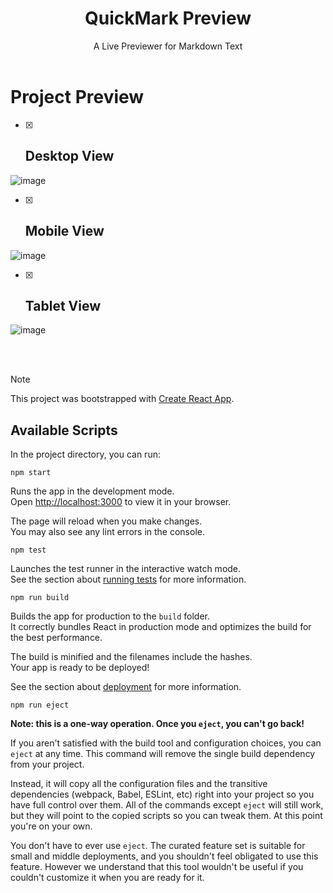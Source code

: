 <div align=center><h1>QuickMark Preview</h1> </div>
 <div align=center>A Live Previewer for Markdown Text</div>

<br>

# Project Preview 
- [x] <h2> Desktop View </h2>
![image](https://github.com/Aditya-Coomar/QuickMark/assets/92925750/0c0820ca-9508-42a8-ac85-a058c2cbc2de)



- [x] <h2> Mobile View </h2>
![image](https://github.com/Aditya-Coomar/QuickMark/assets/92925750/3f3fa58e-42f3-4e4e-a188-063ab62b6ded)



- [x] <h2> Tablet View </h2>
![image](https://github.com/Aditya-Coomar/QuickMark/assets/92925750/4b28ca59-8070-44e2-aba1-efdc49691310)


<br>
<br>

> [!NOTE]
> This project was bootstrapped with [Create React App](https://github.com/facebook/create-react-app).

## Available Scripts

In the project directory, you can run:

```npm start```

Runs the app in the development mode.\
Open [http://localhost:3000](http://localhost:3000) to view it in your browser.

The page will reload when you make changes.\
You may also see any lint errors in the console.

```npm test```

Launches the test runner in the interactive watch mode.\
See the section about [running tests](https://facebook.github.io/create-react-app/docs/running-tests) for more information.

```npm run build```

Builds the app for production to the `build` folder.\
It correctly bundles React in production mode and optimizes the build for the best performance.

The build is minified and the filenames include the hashes.\
Your app is ready to be deployed!

See the section about [deployment](https://facebook.github.io/create-react-app/docs/deployment) for more information.

```npm run eject```

**Note: this is a one-way operation. Once you `eject`, you can't go back!**

If you aren't satisfied with the build tool and configuration choices, you can `eject` at any time. This command will remove the single build dependency from your project.

Instead, it will copy all the configuration files and the transitive dependencies (webpack, Babel, ESLint, etc) right into your project so you have full control over them. All of the commands except `eject` will still work, but they will point to the copied scripts so you can tweak them. At this point you're on your own.

You don't have to ever use `eject`. The curated feature set is suitable for small and middle deployments, and you shouldn't feel obligated to use this feature. However we understand that this tool wouldn't be useful if you couldn't customize it when you are ready for it.

